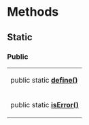 # Methods

## Static

### Public

|                                                                                                                       |
| --------------------------------------------------------------------------------------------------------------------- |
| <p>public static <a href="static-define.md"><strong>define()</strong></a><br></p>                                     |
| <p>public static <a href="static-iserror.md"><strong>isError()</strong></a><strong></strong><br><strong></strong></p> |


